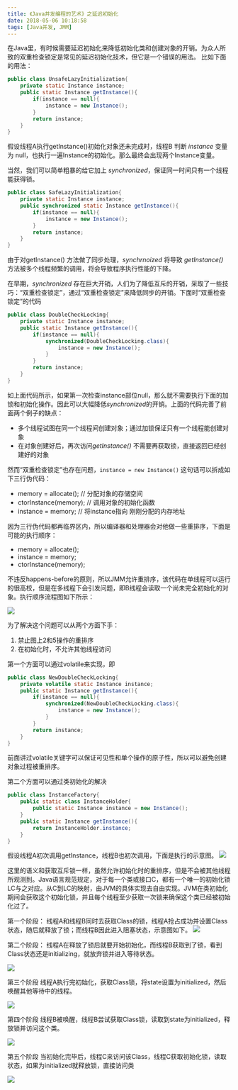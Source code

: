 ```yaml
---
title: 《Java并发编程的艺术》之延迟初始化
date: 2018-05-06 10:18:58
tags: [Java并发, JMM]
---
```


在Java里，有时候需要延迟初始化来降低初始化类和创建对象的开销。为众人所致的双重检查锁定是常见的延迟初始化技术，但它是一个错误的用法。
比如下面的用法：
```java
public class UnsafeLazyInitialization{
    private static Instance instance;
    public static Instance getInstance(){
        if(instance == null){
            instance = new Instance();    
        }
        return instance;
    }
}
```
假设线程A执行getInstance()初始化对象还未完成时，线程B 判断 *instance* 变量为 null，也执行一遍Instance的初始化。那么最终会出现两个Instance变量。


当然，我们可以简单粗暴的给它加上 *synchronized*，保证同一时间只有一个线程能获得锁。
```java
public class SafeLazyInitialization{
    private static Instance instance;
    public synchronized static Instance getInstance(){
        if(instance == null){
            instance = new Instance();    
        }
        return instance;
    }
}
```
由于对getInstance() 方法做了同步处理，*synchrnoized* 将导致 *getInstance()* 方法被多个线程频繁的调用，将会导致程序执行性能的下降。

在早期，*synchronized* 存在巨大开销，人们为了降低互斥的开销，采取了一些技巧：“双重检查锁定”，通过“双重检查锁定”来降低同步的开销。下面时“双重检查锁定”的代码
```java
public class DoubleCheckLocking{
    private static Instance instance;
    public static Instance getInstance(){
        if(instance == null){
            synchronized(DoubleCheckLocking.class){
                instance = new Instance();
            }
        }
        return instance;
    }
}
```
如上面代码所示，如果第一次检查instance部位null，那么就不需要执行下面的加锁和初始化操作。因此可以大幅降低*synchronized*的开销。上面的代码完善了前面两个例子的缺点：
* 多个线程试图在同一个线程间创建对象；通过加锁保证只有一个线程能创建对象
* 在对象创建好后，再次访问*getInstance()* 不需要再获取锁，直接返回已经创建好的对象

然而“双重检查锁定”也存在问题，```instance = new Instance()``` 这句话可以拆成如下三行伪代码：

* memory = allocate(); // 分配对象的存储空间
* ctorInstance(memory); // 调用对象的初始化函数
* instance = memory; // 将instance指向 刚刚分配的内存地址

因为三行伪代码都再临界区内，所以编译器和处理器会对他做一些重排序，下面是可能的执行顺序：

* memory = allocate();
* instance = memory;
* ctorInstance(memory);

不违反happens-before的原则，所以JMM允许重排序，该代码在单线程可以运行的很高校，但是在多线程下会引发问题，即B线程会读取一个尚未完全初始化的对象。执行顺序流程图如下所示：

![](https://blog-1252749790.cos.ap-shanghai.myqcloud.com/JavaConcurrent/problem_doublechecklocking.png)


为了解决这个问题可以从两个方面下手：
1. 禁止图上2和5操作的重排序
2. 在初始化时，不允许其他线程访问

第一个方面可以通过volatile来实现，即
```java
public class NewDoubleCheckLocking{
    private volatile static Instance instance;
    public static Instance getInstance(){
        if(instance == null){
            synchronized(NewDoubleCheckLocking.class){
                instance = new Instance();
            }
        }
        return instance;
    }
}
```
前面讲过volatile关键字可以保证可见性和单个操作的原子性，所以可以避免创建对象过程被重排序。


第二个方面可以通过类初始化的解决
```java
public class InstanceFactory{
    public static class InstanceHolder{
        public static Instance instance = new Instance();
    }
    public static Instance getInstance(){
        return InstanceHolder.instance;
    }
}
```
假设线程A初次调用getInstance，线程B也初次调用，下面是执行的示意图。
![](https://blog-1252749790.cos.ap-shanghai.myqcloud.com/JavaConcurrent/init_conflict.png)

这里的语义和获取互斥锁一样，虽然允许初始化时的重排序，但是不会被其他线程所观测到。Java语言规范规定，对于每一个类或接口C，都有一个唯一的初始化锁LC与之对应。从C到LC的映射，由JVM的具体实现去自由实现。JVM在类初始化期间会获取这个初始化锁，并且每个线程至少获取一次锁来确保这个类已经被初始化过了。

第一个阶段：
线程A和线程B同时去获取Class的锁，线程A抢占成功并设置Class状态，随后就释放了锁；而线程B因此进入阻塞状态，示意图如下。
![](https://blog-1252749790.cos.ap-shanghai.myqcloud.com/JavaConcurrent/init_phase1.png)

第二个阶段：
线程A在释放了锁后就要开始初始化，而线程B获取到了锁，看到Class状态还是initializing，就放弃锁并进入等待状态。

![](https://blog-1252749790.cos.ap-shanghai.myqcloud.com/JavaConcurrent/init_phase2.png)

第三个阶段
线程A执行完初始化，获取Class锁，将state设置为initialized，然后唤醒其他等待中的线程。

![](https://blog-1252749790.cos.ap-shanghai.myqcloud.com/JavaConcurrent/init_phase3.png)

第四个阶段
线程B被唤醒，线程B尝试获取Class锁，读取到state为initialized，释放锁并访问这个类。

![](https://blog-1252749790.cos.ap-shanghai.myqcloud.com/JavaConcurrent/init_phase4.png)

第五个阶段
当初始化完毕后，线程C来访问该Class，线程C获取初始化锁，读取状态，如果为initialized就释放锁，直接访问类

![](https://blog-1252749790.cos.ap-shanghai.myqcloud.com/JavaConcurrent/init_phase5.png)